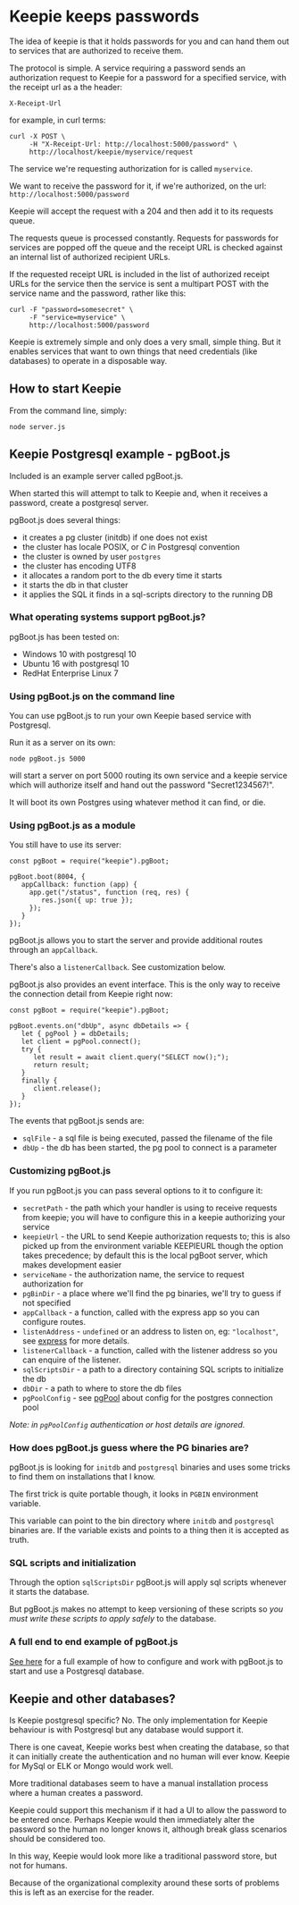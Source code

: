 # Keepie keeps passwords

The idea of keepie is that it holds passwords for you and can hand
them out to services that are authorized to receive them.

The protocol is simple. A service requiring a password sends an
authorization request to Keepie for a password for a specified
service, with the receipt url as a the header:

```
X-Receipt-Url
```

for example, in curl terms:

```
curl -X POST \
     -H "X-Receipt-Url: http://localhost:5000/password" \
     http://localhost/keepie/myservice/request
```

The service we're requesting authorization for is called
`myservice`. 

We want to receive the password for it, if we're authorized, on the
url: `http://localhost:5000/password`

Keepie will accept the request with a 204 and then add it to its
requests queue.

The requests queue is processed constantly. Requests for passwords for
services are popped off the queue and the receipt URL is checked
against an internal list of authorized recipient URLs. 

If the requested receipt URL is included in the list of authorized
receipt URLs for the service then the service is sent a multipart POST
with the service name and the password, rather like this:

```
curl -F "password=somesecret" \
     -F "service=myservice" \
     http://localhost:5000/password
```

Keepie is extremely simple and only does a very small, simple
thing. But it enables services that want to own things that need
credentials (like databases) to operate in a disposable way.

## How to start Keepie

From the command line, simply:

```
node server.js
```


## Keepie Postgresql example - pgBoot.js

Included is an example server called pgBoot.js.

When started this will attempt to talk to Keepie and, when it receives
a password, create a postgresql server.

pgBoot.js does several things:

* it creates a pg cluster (initdb) if one does not exist
 * the cluster has locale POSIX, or *C* in Postgresql convention
 * the cluster is owned by user `postgres`
 * the cluster has encoding UTF8
* it allocates a random port to the db every time it starts
* it starts the db in that cluster
* it applies the SQL it finds in a sql-scripts directory to the running DB


### What operating systems support pgBoot.js?

pgBoot.js has been tested on:

* Windows 10 with postgresql 10
* Ubuntu 16 with postgresql 10
* RedHat Enterprise Linux 7


### Using pgBoot.js on the command line

You can use pgBoot.js to run your own Keepie based service with
Postgresql.

Run it as a server on its own:

```
node pgBoot.js 5000
```

will start a server on port 5000 routing its own service and a keepie
service which will authorize itself and hand out the password
"Secret1234567!".

It will boot its own Postgres using whatever method it can find, or
die.

### Using pgBoot.js as a module

You still have to use its server:

```
const pgBoot = require("keepie").pgBoot;

pgBoot.boot(8004, {
   appCallback: function (app) {
     app.get("/status", function (req, res) {
        res.json({ up: true });
     });
   }
});
```

pgBoot.js allows you to start the server and provide additional routes
through an `appCallback`.

There's also a `listenerCallback`. See customization below.

pgBoot.js also provides an event interface. This is the only way to
receive the connection detail from Keepie right now:

```
const pgBoot = require("keepie").pgBoot;

pgBoot.events.on("dbUp", async dbDetails => {
   let { pgPool } = dbDetails;
   let client = pgPool.connect();
   try {
      let result = await client.query("SELECT now();");
      return result;
   }
   finally {
      client.release();
   }
});
```

The events that pgBoot.js sends are:

* `sqlFile` - a sql file is being executed, passed the filename of the file
* `dbUp` - the db has been started, the pg pool to connect is a parameter


### Customizing pgBoot.js

If you run pgBoot.js you can pass several options to it to configure
it:

* `secretPath` - the path which your handler is using to receive
  requests from keepie; you will have to configure this in a keepie
  authorizing your service
* `keepieUrl` - the URL to send Keepie authorization requests to; this
  is also picked up from the environment variable KEEPIEURL though the
  option takes precedence; by default this is the local pgBoot server,
  which makes development easier
* `serviceName` - the authorization name, the service to request authorization for
* `pgBinDir` - a place where we'll find the pg binaries, we'll try to guess if not specified
* `appCallback` - a function, called with the express app so you can configure routes.
* `listenAddress` - `undefined` or an address to listen on, eg: `"localhost"`, see [express](https://expressjs.com/en/4x/api.html#app.listen) for more details.
* `listenerCallback` - a function, called with the listener address so you can enquire of the listener.
* `sqlScriptsDir` - a path to a directory containing SQL scripts to initialize the db
* `dbDir` - a path to where to store the db files
* `pgPoolConfig` - see [pgPool](https://node-postgres.com/api/pool) about config for the postgres connection pool

*Note: in `pgPoolConfig` authentication or host details are ignored.*

### How does pgBoot.js guess where the PG binaries are?

pgBoot.js is looking for `initdb` and `postgresql` binaries and uses
some tricks to find them on installations that I know.

The first trick is quite portable though, it looks in `PGBIN`
environment variable.

This variable can point to the bin directory where `initdb` and
`postgresql` binaries are. If the variable exists and points to a
thing then it is accepted as truth.


### SQL scripts and initialization

Through the option `sqlScriptsDir` pgBoot.js will apply sql scripts
whenever it starts the database.  

But pgBoot.js makes no attempt to keep versioning of these scripts so
*you must write these scripts to apply safely* to the database.

### A full end to end example of pgBoot.js

[See here](https://github.com/nicferrier/keepie/blob/master/pgbootdemo.js)
for a full example of how to configure and work with pgBoot.js to
start and use a Postgresql database.

## Keepie and other databases?

Is Keepie postgresql specific? No. The only implementation for Keepie
behaviour is with Postgresql but any database would support it.

There is one caveat, Keepie works best when creating the database, so
that it can initially create the authentication and no human will ever
know. Keepie for MySql or ELK or Mongo would work well.

More traditional databases seem to have a manual installation process
where a human creates a password.

Keepie could support this mechanism if it had a UI to allow the
password to be entered once. Perhaps Keepie would then immediately
alter the password so the human no longer knows it, although break
glass scenarios should be considered too.

In this way, Keepie would look more like a traditional password store,
but not for humans.

Because of the organizational complexity around these sorts of
problems this is left as an exercise for the reader.
